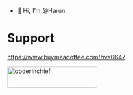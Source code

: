 - 👋 Hi, I’m @Harun

# Support
https://www.buymeacoffee.com/hva0647

<a href="https://www.buymeacoffee.com/coderinchief" rel="nofollow"> <img align="left" src="https://camo.githubusercontent.com/28aae05a0fba45679e8e27d90609601e249b64a5fe30dfef05495de4f4e318d4/68747470733a2f2f63646e2e6275796d6561636f666665652e636f6d2f627574746f6e732f76322f64656661756c742d79656c6c6f772e706e67" height="50" width="210" alt="coderinchief" data-canonical-src="https://cdn.buymeacoffee.com/buttons/v2/default-yellow.png" style="max-width: 100%;"></a>
